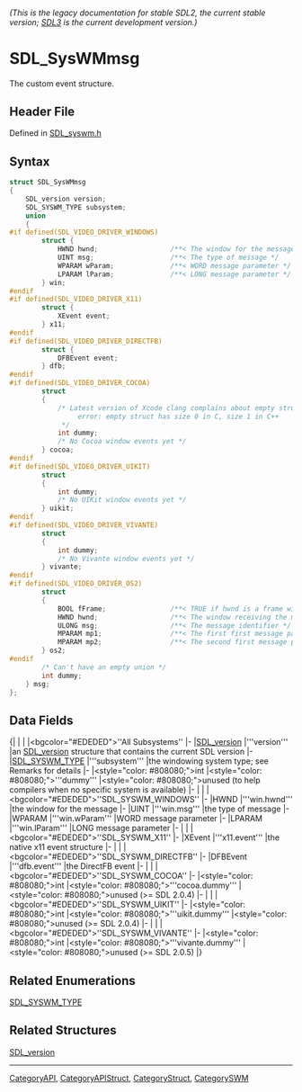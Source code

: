 ###### (This is the legacy documentation for stable SDL2, the current stable version; [SDL3](https://wiki.libsdl.org/SDL3/) is the current development version.)
# SDL_SysWMmsg

The custom event structure.

## Header File

Defined in [SDL_syswm.h](https://github.com/libsdl-org/SDL/blob/SDL2/include/SDL_syswm.h)

## Syntax

```c
struct SDL_SysWMmsg
{
    SDL_version version;
    SDL_SYSWM_TYPE subsystem;
    union
    {
#if defined(SDL_VIDEO_DRIVER_WINDOWS)
        struct {
            HWND hwnd;                  /**< The window for the message */
            UINT msg;                   /**< The type of message */
            WPARAM wParam;              /**< WORD message parameter */
            LPARAM lParam;              /**< LONG message parameter */
        } win;
#endif
#if defined(SDL_VIDEO_DRIVER_X11)
        struct {
            XEvent event;
        } x11;
#endif
#if defined(SDL_VIDEO_DRIVER_DIRECTFB)
        struct {
            DFBEvent event;
        } dfb;
#endif
#if defined(SDL_VIDEO_DRIVER_COCOA)
        struct
        {
            /* Latest version of Xcode clang complains about empty structs in C v. C++:
                 error: empty struct has size 0 in C, size 1 in C++
             */
            int dummy;
            /* No Cocoa window events yet */
        } cocoa;
#endif
#if defined(SDL_VIDEO_DRIVER_UIKIT)
        struct
        {
            int dummy;
            /* No UIKit window events yet */
        } uikit;
#endif
#if defined(SDL_VIDEO_DRIVER_VIVANTE)
        struct
        {
            int dummy;
            /* No Vivante window events yet */
        } vivante;
#endif
#if defined(SDL_VIDEO_DRIVER_OS2)
        struct
        {
            BOOL fFrame;                /**< TRUE if hwnd is a frame window */
            HWND hwnd;                  /**< The window receiving the message */
            ULONG msg;                  /**< The message identifier */
            MPARAM mp1;                 /**< The first first message parameter */
            MPARAM mp2;                 /**< The second first message parameter */
        } os2;
#endif
        /* Can't have an empty union */
        int dummy;
    } msg;
};
```

## Data Fields

{|
|
|
|<bgcolor="#EDEDED">''All Subsystems''
|-
|[SDL_version](SDL_version)
|'''version'''
|an [SDL_version](SDL_version) structure that contains the current SDL version
|-
|[SDL_SYSWM_TYPE](SDL_SYSWM_TYPE)
|'''subsystem'''
|the windowing system type; see Remarks for details
|-
|<style="color: #808080;">int
|<style="color: #808080;">'''dummy'''
|<style="color: #808080;">unused (to help compilers when no specific system is available)
|-
|
|
|<bgcolor="#EDEDED">''SDL_SYSWM_WINDOWS''
|-
|HWND
|'''win.hwnd'''
|the window for the message
|-
|UINT
|'''win.msg'''
|the type of message
|-
|WPARAM
|'''win.wParam'''
|WORD message parameter
|-
|LPARAM
|'''win.lParam'''
|LONG message parameter
|-
|
|
|<bgcolor="#EDEDED">''SDL_SYSWM_X11''
|-
|XEvent
|'''x11.event'''
|the native x11 event structure
|-
|
|
|<bgcolor="#EDEDED">''SDL_SYSWM_DIRECTFB''
|-
|DFBEvent
|'''dfb.event'''
|the DirectFB event
|-
|
|
|<bgcolor="#EDEDED">''SDL_SYSWM_COCOA''
|-
|<style="color: #808080;">int
|<style="color: #808080;">'''cocoa.dummy'''
|<style="color: #808080;">unused (>= SDL 2.0.4)
|-
|
|
|<bgcolor="#EDEDED">''SDL_SYSWM_UIKIT''
|-
|<style="color: #808080;">int
|<style="color: #808080;">'''uikit.dummy'''
|<style="color: #808080;">unused (>= SDL 2.0.4)
|-
|
|
|<bgcolor="#EDEDED">''SDL_SYSWM_VIVANTE''
|-
|<style="color: #808080;">int
|<style="color: #808080;">'''vivante.dummy'''
|<style="color: #808080;">unused (>= SDL 2.0.5)
|}

## Related Enumerations

[SDL_SYSWM_TYPE](SDL_SYSWM_TYPE)

## Related Structures

[SDL_version](SDL_version)

----
[CategoryAPI](CategoryAPI), [CategoryAPIStruct](CategoryAPIStruct), [CategoryStruct](CategoryStruct), [CategorySWM](CategorySWM)



